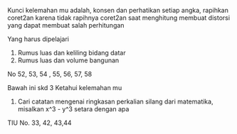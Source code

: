 Kunci kelemahan mu adalah, konsen dan perhatikan setiap angka, rapihkan coret2an karena tidak rapihnya coret2an saat menghitung membuat distorsi yang dapat membuat salah perhitungan

Yang harus dipelajari
1. Rumus luas dan keliling bidang datar
2. Rumus luas dan volume bangunan

No 52, 53, 54 , 55, 56, 57, 58


Bawah ini skd 3
Ketahui kelemahan mu
1. Cari catatan mengenai ringkasan perkalian silang dari matematika, misalkan x^3 - y^3 setara dengan apa

TIU 
No. 33, 42, 43,44
